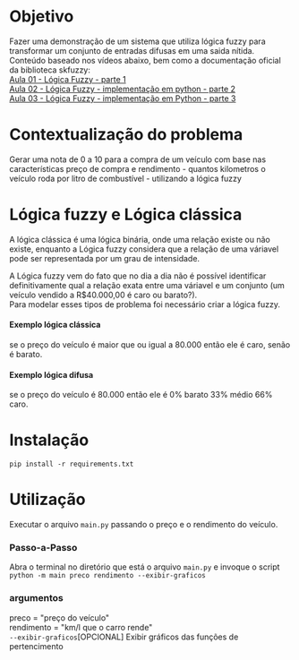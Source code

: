 # Objetivo
Fazer uma demonstração de um sistema que utiliza lógica fuzzy para transformar 
um conjunto de entradas difusas em uma saida nítida.  
Conteúdo baseado nos vídeos abaixo, bem como a documentação oficial da biblioteca skfuzzy:  
[Aula 01 - Lógica Fuzzy - parte 1](https://www.youtube.com/watch?v=9Oe21TX5lMQ&ab_channel=Jos%C3%A9Ricardo)  
[Aula 02 - Lógica Fuzzy - implementação em python - parte 2](https://www.youtube.com/watch?v=oTj6UppBsRk&t=18s&ab_channel=Jos%C3%A9Ricardo)  
[Aula 03 - Lógica Fuzzy - implementação em Python - parte 3](https://www.youtube.com/watch?v=wfd5eFgU8R0&t=2s&ab_channel=Jos%C3%A9Ricardo)

# Contextualização do problema
Gerar uma nota de 0 a 10 para a compra de um veículo com base nas características
preço de compra e rendimento - quantos kilometros o veículo roda por litro de combustível -
utilizando a lógica fuzzy

# Lógica fuzzy e Lógica clássica
A lógica clássica é uma lógica binária, onde uma relação existe ou não existe, 
enquanto a Lógica fuzzy considera que a relação de uma váriavel pode ser representada
por um grau de intensidade.

A Lógica fuzzy vem do fato que no dia a dia não é possível identificar definitivamente
qual a relação exata entre uma váriavel e um conjunto (um veículo vendido a R$40.000,00 é caro ou barato?).   
Para modelar esses tipos de problema foi necessário criar a lógica fuzzy. 

#### Exemplo lógica clássica
se o preço do veículo é maior que ou igual a 80.000 então ele é caro, senão é barato.  

#### Exemplo lógica difusa
se o preço do veículo é 80.000 então ele é 0% barato 33% médio 66% caro.

# Instalação  
`pip install -r requirements.txt`  

# Utilização
Executar o arquivo `main.py` passando o preço e o rendimento do veículo.

### Passo-a-Passo
Abra o terminal no diretório que está o arquivo `main.py` e invoque o script  
`python -m main preco rendimento --exibir-graficos`

### argumentos
preco = "preço do veículo"  
rendimento = "km/l que o carro rende"  
`--exibir-graficos`[OPCIONAL] Exibir gráficos das funções de pertencimento